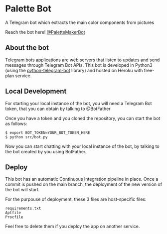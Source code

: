 # Palette Bot
A Telegram bot which extracts the main color components from pictures

Reach the bot here! [@PaletteMakerBot](https://t.me/PaletteMakerBot)

## About the bot

Telegram bots applications are web servers that listen to updates and send messages through Telegram Bot APIs. This bot is developed in Python3 (using the [python-telegram-bot](https://github.com/python-telegram-bot/python-telegram-bot) library) and hosted on Heroku with free-plan service.   

## Local Development

For starting your local instance of the bot, you will need a Telegram Bot token, that you can obtain by talking to @BotFather 

Once you have a token and you cloned the repository, you can start the bot as follows:

```
$ export BOT_TOKEN=YOUR_BOT_TOKEN_HERE
$ python src/bot.py
```

Now you can start chatting with your local instance of the bot, by talking to the bot created by you using BotFather.

## Deploy

This bot has an automatic Continuous Integration pipeline in place. Once a commit is pushed on the main branch, the deployment of the new version of the bot will start.

For the purpouse of deployment, these 3 files are host-specific files:

```
requirements.txt
Aptfile
Procfile
```

Feel free to delete them if you deploy the app on another service.